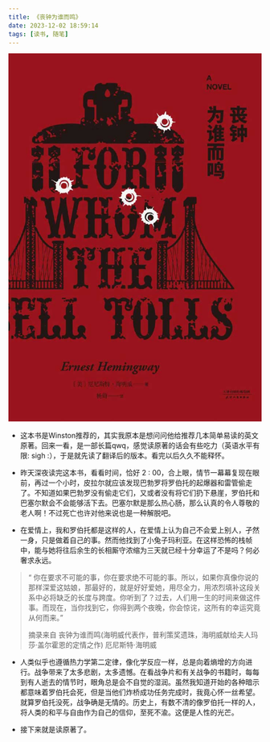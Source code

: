 ```yaml
---
title: 《丧钟为谁而鸣》
date: 2023-12-02 18:59:14
tags: [读书, 随笔]
---
```


![丧钟为谁而鸣](/images/bookszwsrm.jpg)

* 这本书是Winston推荐的，其实我原本是想问问他给推荐几本简单易读的英文原著。回来一看，是一部长篇qwq，感觉读原著的话会有些吃力（英语水平有限: sigh :），于是就先读了翻译后的版本。看完以后久久不能释怀。

* 昨天深夜读完这本书，看看时间，恰好 2 : 00，合上眼，情节一幕幕复现在眼前，再过一个小时，皮拉尔就应该发现巴勃罗将罗伯托的起爆器和雷管偷走了。不知道如果巴勃罗没有偷走它们，又或者没有将它们扔下悬崖，罗伯托和巴塞尔默会不会能够活下去。巴塞尔默是那么热心肠，那么认真的令人尊敬的老人啊！不过死亡也许对他来说也是一种解脱吧。

* 在爱情上，我和罗伯托都是这样的人，在爱情上认为自己不会爱上别人，孑然一身，只是做着自己的事。然而他找到了小兔子玛利亚。在这样恐怖的栈帧中，能与她将往后余生的长相厮守浓缩为三天就已经十分幸运了不是吗？何必奢求永远。

> “  你在要求不可能的事，你在要求绝不可能的事。所以，如果你真像你说的那样深爱这姑娘，那最好的，就是好好爱她，用尽全力，用浓烈填补这段关系中必将缺乏的长度与跨度。你听到了？过去，人们用一生的时间来做这件事。而现在，当你找到它，你得到两个夜晚，你会惊诧，这所有的幸运究竟从何而来。”
>
> 摘录来自
> 丧钟为谁而鸣(海明威代表作，普利策奖遗珠，海明威献给夫人玛莎·盖尔霍恩的定情之作)
> 厄尼斯特·海明威

* 人类似乎也遵循热力学第二定律，像化学反应一样，总是向着熵增的方向进行。战争带来了太多悲剧，太多遗憾。在看战争片和有关战争的书籍时，每每到有人逝去的情节时，眼角总是会不自觉的湿润。虽然我知道开始的各种暗示都意味着罗伯托会死，但是当他们炸桥成功任务完成时，我竟心怀一丝希望。就算罗伯托没死，战争确是无情的。历史上，有数不清的像罗伯托一样的人，将人类的和平与自由作为自己的信仰，至死不渝。这便是人性的光芒。

* 接下来就是读原著了。
